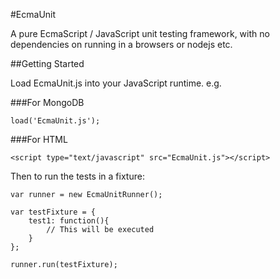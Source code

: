 #EcmaUnit

A pure EcmaScript / JavaScript unit testing framework, with no dependencies on running in a browsers or nodejs etc.

##Getting Started

Load EcmaUnit.js into your JavaScript runtime. e.g.

###For MongoDB

`load('EcmaUnit.js');`

###For HTML

 `<script type="text/javascript" src="EcmaUnit.js"></script>`

Then to run the tests in a fixture:

```
var runner = new EcmaUnitRunner();

var testFixture = {
	test1: function(){
		// This will be executed
	}
};

runner.run(testFixture);
```
